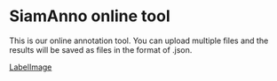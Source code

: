 # SiamAnno online tool
This is our online annotation tool. You can upload multiple files and the results will be saved as files in the format of .json.

[LabelImage](http://125.70.150.96:8889/)
